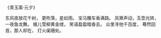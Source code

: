《青玉案·元夕》

东风夜放花千树，
更吹落，星如雨。
宝马雕车香满路。
凤箫声动，玉壶光转，
一夜鱼龙舞。
蛾儿雪柳黄金缕，
笑语盈盈暗香去。
众里寻他千百度，
蓦然回首，那人却在，
灯火阑珊处。
